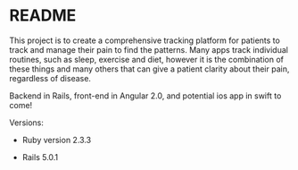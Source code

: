 # README

This project is to create a comprehensive tracking platform for patients to track and manage their pain to find the patterns. Many apps track individual routines, such as sleep, exercise and diet, however it is the combination of these things and many others that can give a patient clarity about their pain, regardless of disease.

Backend in Rails, front-end in Angular 2.0, and potential ios app in swift to come!

Versions:

* Ruby version 2.3.3

* Rails 5.0.1

